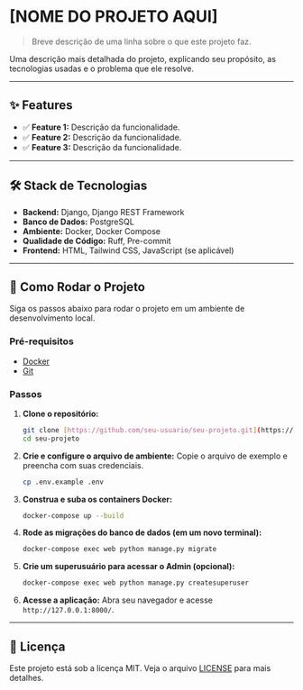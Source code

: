 # [NOME DO PROJETO AQUI]

> Breve descrição de uma linha sobre o que este projeto faz.

Uma descrição mais detalhada do projeto, explicando seu propósito, as tecnologias usadas e o problema que ele resolve.

---

## ✨ Features

* ✅ **Feature 1:** Descrição da funcionalidade.
* ✅ **Feature 2:** Descrição da funcionalidade.
* ✅ **Feature 3:** Descrição da funcionalidade.

---

## 🛠️ Stack de Tecnologias

* **Backend:** Django, Django REST Framework
* **Banco de Dados:** PostgreSQL
* **Ambiente:** Docker, Docker Compose
* **Qualidade de Código:** Ruff, Pre-commit
* **Frontend:** HTML, Tailwind CSS, JavaScript (se aplicável)

---

## 🚀 Como Rodar o Projeto

Siga os passos abaixo para rodar o projeto em um ambiente de desenvolvimento local.

### Pré-requisitos

* [Docker](https://www.docker.com/products/docker-desktop/)
* [Git](https://git-scm.com/)

### Passos

1.  **Clone o repositório:**
    ```bash
    git clone [https://github.com/seu-usuario/seu-projeto.git](https://github.com/seu-usuario/seu-projeto.git)
    cd seu-projeto
    ```

2.  **Crie e configure o arquivo de ambiente:**
    Copie o arquivo de exemplo e preencha com suas credenciais.
    ```bash
    cp .env.example .env
    ```

3.  **Construa e suba os containers Docker:**
    ```bash
    docker-compose up --build
    ```

4.  **Rode as migrações do banco de dados (em um novo terminal):**
    ```bash
    docker-compose exec web python manage.py migrate
    ```

5.  **Crie um superusuário para acessar o Admin (opcional):**
    ```bash
    docker-compose exec web python manage.py createsuperuser
    ```

6.  **Acesse a aplicação:**
    Abra seu navegador e acesse `http://127.0.0.1:8000/`.

---

## 📄 Licença

Este projeto está sob a licença MIT. Veja o arquivo [LICENSE](LICENSE) para mais detalhes.